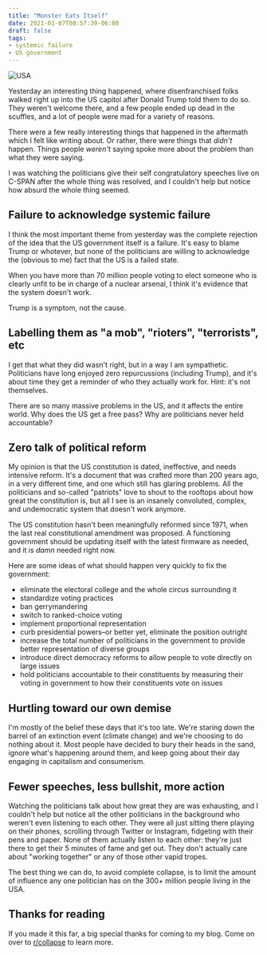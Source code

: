 ```yaml
---
title: "Monster Eats Itself"
date: 2021-01-07T08:57:39-06:00
draft: false
tags:
- systemic failure
- US government
---
```

![USA](cover.jpg "Where the people who run the ~~USA~~ world meet")

Yesterday an interesting thing happened, where disenfranchised folks walked right up into the US capitol after Donald Trump told them to do so. They weren't welcome there, and a few people ended up dead in the scuffles, and a lot of people were mad for a variety of reasons.

There were a few really interesting things that happened in the aftermath which I felt like writing about. Or rather, there were things that _didn't_ happen. Things people _weren't_ saying spoke more about the problem than what they were saying.

I was watching the politicians give their self congratulatory speeches live on C-SPAN after the whole thing was resolved, and I couldn't help but notice how absurd the whole thing seemed. 

## Failure to acknowledge systemic failure

I think the most important theme from yesterday was the complete rejection of
the idea that the US government itself is a failure. It's easy to blame Trump
or whotever, but none of the politicians are willing to acknowledge the
(obvious to me) fact that the US is a failed state.

When you have more than 70 million people voting to elect someone who is
clearly unfit to be in charge of a nuclear arsenal, I think it's evidence
that the system doesn't work.

Trump is a symptom, not the cause.

## Labelling them as "a mob", "rioters", "terrorists", etc

I get that what they did wasn't right, but in a way I am sympathetic.
Politicians have long enjoyed zero repurcussions (including Trump), and it's
about time they get a reminder of who they actually work for. Hint: it's not
themselves.

There are so many massive problems in the US, and it affects the entire
world. Why does the US get a free pass? Why are politicians never held
accountable?

## Zero talk of political reform

My opinion is that the US constitution is dated, ineffective, and needs
intensive reform. It's a document that was crafted more than 200 years ago,
in a very different time, and one which still has glaring problems. All the
politicians and so-called "patriots" love to shout to the rooftops about how
great the constitution is, but all I see is an insanely convoluted, complex,
and undemocratic system that doesn't work anymore.

The US constitution hasn't been meaningfully reformed since 1971, when the
last real constitutional amendment was proposed. A functioning government
should be updating itself with the latest firmware as needed, and it is
_damn_ needed right now.

Here are some ideas of what should happen very quickly to fix the government:

 - eliminate the electoral college and the whole circus surrounding it
 - standardize voting practices
 - ban gerrymandering
 - switch to ranked-choice voting
 - implement proportional representation
 - curb presidential powers–or better yet, eliminate the position outright
 - increase the total number of politicians in the government to provide better representation of diverse groups
 - introduce direct democracy reforms to allow people to vote directly on large issues
 - hold politicians accountable to their constituents by measuring their voting in government to how their constituents vote on issues

## Hurtling toward our own demise

I'm mostly of the belief these days that it's too late. We're staring down
the barrel of an extinction event (climate change) and we're choosing to do
nothing about it. Most people have decided to bury their heads in the sand,
ignore what's happening around them, and keep going about their day engaging
in capitalism and consumerism.

## Fewer speeches, less bullshit, more action

Watching the politicians talk about how great they are was exhausting, and I
couldn't help but notice all the other politicians in the background who
weren't even listening to each other. They were all just sitting there
playing on their phones, scrolling through Twitter or Instagram, fidgeting
with their pens and paper. None of them actually listen to each other:
they're just there to get their 5 minutes of fame and get out. They don't
actually care about "working together" or any of those other vapid tropes.

The best thing we can do, to avoid complete collapse, is to limit the amount
of influence any one politician has on the 300+ million people living in the
USA.

## Thanks for reading

If you made it this far, a big special thanks for coming to my blog. Come on
over to [r/collapse](https://www.reddit.com/r/collapse/) to learn more.
